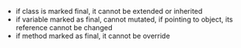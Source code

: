
- if class is marked final, it cannot be extended or inherited
- if variable marked as final, cannot mutated, if pointing to object, its reference cannot be changed
- if method marked as final, it cannot be override



